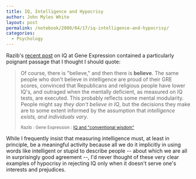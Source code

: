 ```yaml
---
title: IQ, Intelligence and Hypocrisy
author: John Myles White
layout: post
permalink: /notebook/2009/04/17/iq-intelligence-and-hypocrisy/
categories:
  - Psychology
---
```


Razib's [recent post](http://www.gnxp.com/blog/2009/04/iq-and-conventional-wisdom.php) on IQ at Gene Expression contained a particularly poignant passage that I thought I should quote:

<blockquote>
<p>Of course, there is "believe," and then there is <strong>believe</strong>. The same people who don't believe in intelligence are proud of their GRE scores, convinced that Republicans and religious people have lower IQ's, and outraged when the mentally deficient, as measured on IQ tests, are executed. This probably reflects some mental modularity. People might say <em>they don't believe in IQ</em>, but the decisions they make are to some extent informed by the assumption that <em>intelligence exists, and individuals vary</em>.</p>

<small>Razib : Gene Expression : <a href="http://www.gnxp.com/blog/2009/04/iq-and-conventional-wisdom.php">IQ and "conventional wisdom"</a></small>
</blockquote>

While I frequently insist that measuring intelligence must, at least in principle, be a meaningful activity because all we do it implicitly in using words like intelligent or stupid to describe people -- about which we are all in surprisingly good agreement --, I'd never thought of these very clear examples of hypocrisy in rejecting IQ only when it doesn't serve one's interests and prejudices.
